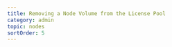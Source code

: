 ```yaml
---
title: Removing a Node Volume from the License Pool
category: admin
topic: nodes
sortOrder: 5
---
```

